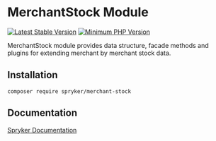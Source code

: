 # MerchantStock Module
[![Latest Stable Version](https://poser.pugx.org/spryker/merchant-stock/v/stable.svg)](https://packagist.org/packages/spryker/merchant-stock)
[![Minimum PHP Version](https://img.shields.io/badge/php-%3E%3D%207.3-8892BF.svg)](https://php.net/)

MerchantStock module provides data structure, facade methods and plugins for extending merchant by merchant stock data.

## Installation

```
composer require spryker/merchant-stock
```

## Documentation

[Spryker Documentation](https://academy.spryker.com/developing_with_spryker/module_guide/modules.html)
